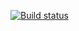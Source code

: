 [![Build status](https://ci.appveyor.com/api/projects/status/bkdu3ke35n76apcv?svg=true)](https://ci.appveyor.com/project/Anton0911/selenium)